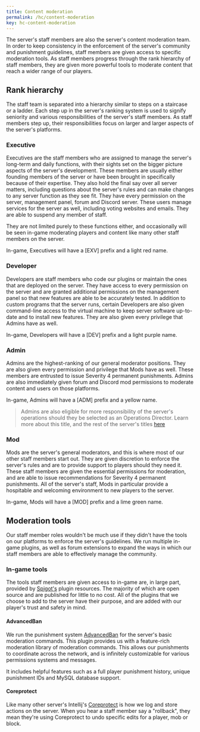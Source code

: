 ```yaml
---
title: Content moderation
permalink: /hc/content-moderation
key: hc-content-moderation
---
```


The server's staff members are also the server's content moderation team. In order to keep consistency in the enforcement of the server's community and punishment guidelines, staff members are given access to specific moderation tools. As staff members progress through the rank hierarchy of staff members, they are given more powerful tools to moderate content that reach a wider range of our players.

## Rank hierarchy
The staff team is separated into a hierarchy similar to steps on a staircase or a ladder. Each step up in the server's ranking system is used to signify seniority and various responsibilities of the server's staff members. As staff members step up, their responsibilities focus on larger and larger aspects of the server's platforms.

### Executive
Executives are the staff members who are assigned to manage the server's long-term and daily functions, with their sights set on the bigger picture aspects of the server's development. These members are usually either founding members of the server or have been brought in specifically because of their expertise. They also hold the final say over all server matters, including questions about the server's rules and can make changes to any server function as they see fit. They have every permission on the server, management panel, forum and Discord server. These users manage services for the server as well, including voting websites and emails. They are able to suspend any member of staff.

They are not limited purely to these functions either, and occasionally will be seen in-game moderating players and content like many other staff members on the server.

In-game, Executives will have a <span class="tag-bracket">[</span><span class="exec-primary">EXV</span><span class="tag-bracket">]</span> prefix and a <span class="exec-secondary">light red</span> name.

### Developer
Developers are staff members who code our plugins or maintain the ones that are deployed on the server. They have access to every permission on the server and are granted additional permissions on the management panel so that new features are able to be accurately tested. In addition to custom programs that the server runs, certain Developers are also given command-line access to the virtual machine to keep server software up-to-date and to install new features. They are also given every privilege that Admins have as well.

In-game, Developers will have a <span class="tag-bracket">[</span><span class="dev-primary">DEV</span><span class="tag-bracket">]</span> prefix and a <span class="dev-secondary">light purple</span> name.

### Admin
Admins are the highest-ranking of our general moderator positions. They are also given every permission and privilege that Mods have as well. These members are entrusted to issue <span class="severity-4">Severity 4</span> permanent punishments. Admins are also immediately given forum and Discord mod permissions to moderate content and users on those platforms.

In-game, Admins will have a <span class="tag-bracket">[</span><span class="admin-primary">ADM</span><span class="tag-bracket">]</span> prefix and a <span class="admin-secondary">yellow</span> name.

> Admins are also eligible for more responsibility of the server's operations should they be selected as an Operations Director. Learn more about this title, and the rest of the server's titles [here](../hc/titles-and-honors#operations-director)

### Mod
Mods are the server's general moderators, and this is where most of our other staff members start out. They are given discretion to enforce the server's rules and are to provide support to players should they need it. These staff members are given the essential permissions for moderation, and are able to issue recommendations for <span class="severity-4">Severity 4</span> permanent punishments. All of the server's staff, Mods in particular provide a hospitable and welcoming environment to new players to the server.

In-game, Mods will have a <span class="tag-bracket">[</span><span class="mod-primary">MOD</span><span class="tag-bracket">]</span> prefix and a <span class="mod-secondary">lime green</span> name.

## Moderation tools
Our staff member roles wouldn't be much use if they didn't have the tools on our platforms to enforce the server's guidelines. We run multiple in-game plugins, as well as forum extensions to expand the ways in which our staff members are able to effectively manage the community.

### In-game tools
The tools staff members are given access to in-game are, in large part, provided by [Spigot's](https://www.spigotmc.org/) plugin resources. The majority of which are open source and are published for little to no cost. All of the plugins that we choose to add to the server have their purpose, and are added with our player's trust and safety in mind.

#### AdvancedBan
We run the punishment system [AdvancedBan](https://github.com/DevLeoko/AdvancedBan) for the server's basic moderation commands. This plugin provides us with a feature-rich moderation library of moderation commands. This allows our punishments to coordinate across the network, and is infinitely customizable for various permissions systems and messages.

It includes helpful features such as a full player punishment history, unique punishment IDs and MySQL database support.

#### Coreprotect
Like many other server's Intellij's [Coreprotect](https://coreprotect.net) is how we log and store actions on the server. When you hear a staff member say a "rollback", they mean they're using Coreprotect to undo specific edits for a player, mob or block.
